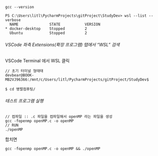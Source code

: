 ```shell
gcc --version
```
```shell
PS C:\Users\litl\PycharmProjects\gitProject\StudyDev> wsl --list --verbose
  NAME              STATE           VERSION
* docker-desktop    Stopped         2
  Ubuntu            Stopped         2
```
###### VSCode 좌측 Extensions(확장 프로그램) 탭에서 “WSL” 검색
VSCode Terminal 에서 WSL 클릭
```wsl
// 초기 터미널 형태태
devbear@BOOK-MB2VJ96366:/mnt/c/Users/litl/PycharmProjects/gitProject/StudyDev$ 

$ cd 병렬컴퓨팅/
```

###### 테스트 프로그램 실행
```wsl
// 컴파일 :: .c 파일을 컴파일해서 openMP 라는 파일을 생성
gcc -fopenmp openMP.c -o openMP
// RUN 
./openMP
```
합치면
```wsl
gcc -fopenmp openMP.c -o openMP && ./openMP
```